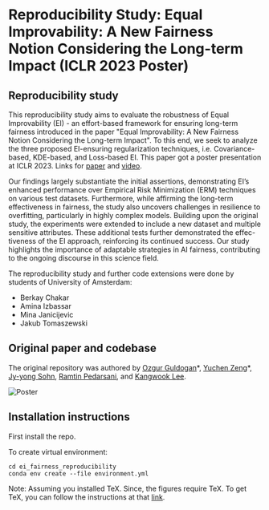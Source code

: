 # Reproducibility Study: Equal Improvability: A New Fairness Notion Considering the Long-term Impact (ICLR 2023 Poster)

## Reproducibility study
This reproducibility study aims to evaluate the robustness of Equal Improvability (EI) - an effort-based framework for ensuring long-term fairness introduced in the paper "Equal Improvability: A New Fairness Notion Considering the Long-term Impact". To this end, we seek to analyze the three proposed EI-ensuring regularization techniques, i.e. Covariance-based, KDE-based, and Loss-based EI. This paper got a poster presentation at ICLR 2023.
Links for [paper](https://openreview.net/forum?id=dhYUMMy0_Eg) and [video](https://recorder-v3.slideslive.com/?share=80966&s=eb8caaef-2818-4e2e-b687-e8d5eac09800).

Our findings largely substantiate the initial assertions, demonstrating EI’s enhanced performance over Empirical Risk Minimization (ERM) techniques on various test datasets. Furthermore, while affirming the long-term effectiveness in fairness, the study also uncovers challenges in resilience to overfitting, particularly in highly complex models.
Building upon the original study, the experiments were extended to include a new dataset and multiple sensitive attributes. These additional tests further demonstrated the effec- tiveness of the EI approach, reinforcing its continued success. Our study highlights the importance of adaptable strategies in AI fairness, contributing to the ongoing discourse in this science field.

The reproducibility study and further code extensions were done by students of University of Amsterdam:

- Berkay Chakar
- Amina Izbassar
- Mina Janicijevic
- Jakub Tomaszewski

## Original paper and codebase
The original repository was authored by [Ozgur Guldogan](https://guldoganozgur.github.io)\*, [Yuchen Zeng](https://yzeng58.github.io/zyc_cv/)\*, [Jy-yong Sohn](https://itml.yonsei.ac.kr/professor), [Ramtin Pedarsani](https://web.ece.ucsb.edu/~ramtin/), and [Kangwook Lee](https://kangwooklee.com).

![Poster](poster.png)


## Installation instructions

First install the repo.

To create virtual environment:

```shell
cd ei_fairness_reproducibility
conda env create --file environment.yml
```
Note: Assuming you installed TeX. Since, the figures require TeX. To get TeX, you can follow the instructions at that [link](https://www.latex-project.org/get/).
